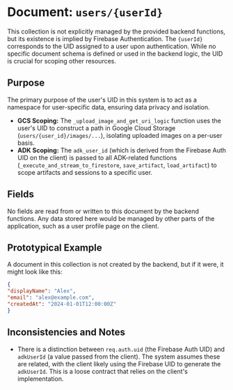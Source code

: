 # Document: `users/{userId}`

This collection is not explicitly managed by the provided backend functions, but its existence is implied by Firebase Authentication. The `{userId}` corresponds to the UID assigned to a user upon authentication. While no specific document schema is defined or used in the backend logic, the UID is crucial for scoping other resources.

## Purpose

The primary purpose of the user's UID in this system is to act as a namespace for user-specific data, ensuring data privacy and isolation.

*   **GCS Scoping:** The `_upload_image_and_get_uri_logic` function uses the user's UID to construct a path in Google Cloud Storage (`users/{user_id}/images/...`), isolating uploaded images on a per-user basis.
*   **ADK Scoping:** The `adk_user_id` (which is derived from the Firebase Auth UID on the client) is passed to all ADK-related functions (`_execute_and_stream_to_firestore`, `save_artifact`, `load_artifact`) to scope artifacts and sessions to a specific user.

## Fields

No fields are read from or written to this document by the backend functions. Any data stored here would be managed by other parts of the application, such as a user profile page on the client.

## Prototypical Example

A document in this collection is not created by the backend, but if it were, it might look like this:

```json  
{  
"displayName": "Alex",  
"email": "alex@example.com",  
"createdAt": "2024-01-01T12:00:00Z"  
}  
```

## Inconsistencies and Notes

*   There is a distinction between `req.auth.uid` (the Firebase Auth UID) and `adkUserId` (a value passed from the client). The system assumes these are related, with the client likely using the Firebase UID to generate the `adkUserId`. This is a loose contract that relies on the client's implementation.  